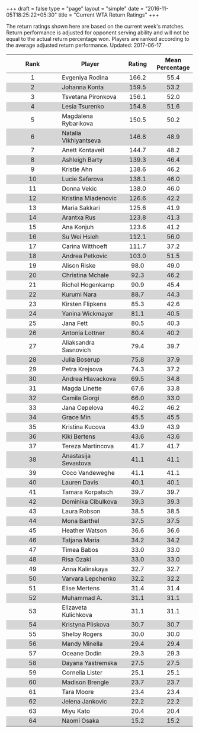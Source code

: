 +++
draft = false
type = "page" 
layout = "simple"
date = "2016-11-05T18:25:22+05:30"
title = "Current WTA Return Ratings"
+++

The return ratings shown here are based on the current week's matches. Return performance is adjusted for opponent serving ability and will not be equal to the actual return percentage won. Players are ranked according to the average adjusted return performance. Updated: 2017-06-17

<table class='gmisc_table' style='border-collapse: collapse; margin-top: 1em; margin-bottom: 1em;' >
<thead>
<tr>
<th style='border-bottom: 1px solid grey; border-top: 2px solid grey; text-align: center;'>Rank</th>
<th style='border-bottom: 1px solid grey; border-top: 2px solid grey; text-align: center;'>Player</th>
<th style='border-bottom: 1px solid grey; border-top: 2px solid grey; text-align: center;'>Rating</th>
<th style='border-bottom: 1px solid grey; border-top: 2px solid grey; text-align: center;'>Mean Percentage</th>
</tr>
</thead>
<tbody>
<tr>
<td style='width:40%; text-align: center;'>1</td>
<td style='width:40%; text-align: left;'>Evgeniya Rodina</td>
<td style='width:40%; text-align: center;'>166.2</td>
<td style='width:40%; text-align: center;'>55.4</td>
</tr>
<tr style='background-color: #d6d6d6;'>
<td style='width:40%; background-color: #d6d6d6; text-align: center;'>2</td>
<td style='width:40%; background-color: #d6d6d6; text-align: left;'>Johanna Konta</td>
<td style='width:40%; background-color: #d6d6d6; text-align: center;'>159.5</td>
<td style='width:40%; background-color: #d6d6d6; text-align: center;'>53.2</td>
</tr>
<tr>
<td style='width:40%; text-align: center;'>3</td>
<td style='width:40%; text-align: left;'>Tsvetana Pironkova</td>
<td style='width:40%; text-align: center;'>156.1</td>
<td style='width:40%; text-align: center;'>52.0</td>
</tr>
<tr style='background-color: #d6d6d6;'>
<td style='width:40%; background-color: #d6d6d6; text-align: center;'>4</td>
<td style='width:40%; background-color: #d6d6d6; text-align: left;'>Lesia Tsurenko</td>
<td style='width:40%; background-color: #d6d6d6; text-align: center;'>154.8</td>
<td style='width:40%; background-color: #d6d6d6; text-align: center;'>51.6</td>
</tr>
<tr>
<td style='width:40%; text-align: center;'>5</td>
<td style='width:40%; text-align: left;'>Magdalena Rybarikova</td>
<td style='width:40%; text-align: center;'>150.5</td>
<td style='width:40%; text-align: center;'>50.2</td>
</tr>
<tr style='background-color: #d6d6d6;'>
<td style='width:40%; background-color: #d6d6d6; text-align: center;'>6</td>
<td style='width:40%; background-color: #d6d6d6; text-align: left;'>Natalia Vikhlyantseva</td>
<td style='width:40%; background-color: #d6d6d6; text-align: center;'>146.8</td>
<td style='width:40%; background-color: #d6d6d6; text-align: center;'>48.9</td>
</tr>
<tr>
<td style='width:40%; text-align: center;'>7</td>
<td style='width:40%; text-align: left;'>Anett Kontaveit</td>
<td style='width:40%; text-align: center;'>144.7</td>
<td style='width:40%; text-align: center;'>48.2</td>
</tr>
<tr style='background-color: #d6d6d6;'>
<td style='width:40%; background-color: #d6d6d6; text-align: center;'>8</td>
<td style='width:40%; background-color: #d6d6d6; text-align: left;'>Ashleigh Barty</td>
<td style='width:40%; background-color: #d6d6d6; text-align: center;'>139.3</td>
<td style='width:40%; background-color: #d6d6d6; text-align: center;'>46.4</td>
</tr>
<tr>
<td style='width:40%; text-align: center;'>9</td>
<td style='width:40%; text-align: left;'>Kristie Ahn</td>
<td style='width:40%; text-align: center;'>138.6</td>
<td style='width:40%; text-align: center;'>46.2</td>
</tr>
<tr style='background-color: #d6d6d6;'>
<td style='width:40%; background-color: #d6d6d6; text-align: center;'>10</td>
<td style='width:40%; background-color: #d6d6d6; text-align: left;'>Lucie Safarova</td>
<td style='width:40%; background-color: #d6d6d6; text-align: center;'>138.1</td>
<td style='width:40%; background-color: #d6d6d6; text-align: center;'>46.0</td>
</tr>
<tr>
<td style='width:40%; text-align: center;'>11</td>
<td style='width:40%; text-align: left;'>Donna Vekic</td>
<td style='width:40%; text-align: center;'>138.0</td>
<td style='width:40%; text-align: center;'>46.0</td>
</tr>
<tr style='background-color: #d6d6d6;'>
<td style='width:40%; background-color: #d6d6d6; text-align: center;'>12</td>
<td style='width:40%; background-color: #d6d6d6; text-align: left;'>Kristina Mladenovic</td>
<td style='width:40%; background-color: #d6d6d6; text-align: center;'>126.6</td>
<td style='width:40%; background-color: #d6d6d6; text-align: center;'>42.2</td>
</tr>
<tr>
<td style='width:40%; text-align: center;'>13</td>
<td style='width:40%; text-align: left;'>Maria Sakkari</td>
<td style='width:40%; text-align: center;'>125.6</td>
<td style='width:40%; text-align: center;'>41.9</td>
</tr>
<tr style='background-color: #d6d6d6;'>
<td style='width:40%; background-color: #d6d6d6; text-align: center;'>14</td>
<td style='width:40%; background-color: #d6d6d6; text-align: left;'>Arantxa Rus</td>
<td style='width:40%; background-color: #d6d6d6; text-align: center;'>123.8</td>
<td style='width:40%; background-color: #d6d6d6; text-align: center;'>41.3</td>
</tr>
<tr>
<td style='width:40%; text-align: center;'>15</td>
<td style='width:40%; text-align: left;'>Ana Konjuh</td>
<td style='width:40%; text-align: center;'>123.6</td>
<td style='width:40%; text-align: center;'>41.2</td>
</tr>
<tr style='background-color: #d6d6d6;'>
<td style='width:40%; background-color: #d6d6d6; text-align: center;'>16</td>
<td style='width:40%; background-color: #d6d6d6; text-align: left;'>Su Wei Hsieh</td>
<td style='width:40%; background-color: #d6d6d6; text-align: center;'>112.1</td>
<td style='width:40%; background-color: #d6d6d6; text-align: center;'>56.0</td>
</tr>
<tr>
<td style='width:40%; text-align: center;'>17</td>
<td style='width:40%; text-align: left;'>Carina Witthoeft</td>
<td style='width:40%; text-align: center;'>111.7</td>
<td style='width:40%; text-align: center;'>37.2</td>
</tr>
<tr style='background-color: #d6d6d6;'>
<td style='width:40%; background-color: #d6d6d6; text-align: center;'>18</td>
<td style='width:40%; background-color: #d6d6d6; text-align: left;'>Andrea Petkovic</td>
<td style='width:40%; background-color: #d6d6d6; text-align: center;'>103.0</td>
<td style='width:40%; background-color: #d6d6d6; text-align: center;'>51.5</td>
</tr>
<tr>
<td style='width:40%; text-align: center;'>19</td>
<td style='width:40%; text-align: left;'>Alison Riske</td>
<td style='width:40%; text-align: center;'>98.0</td>
<td style='width:40%; text-align: center;'>49.0</td>
</tr>
<tr style='background-color: #d6d6d6;'>
<td style='width:40%; background-color: #d6d6d6; text-align: center;'>20</td>
<td style='width:40%; background-color: #d6d6d6; text-align: left;'>Christina Mchale</td>
<td style='width:40%; background-color: #d6d6d6; text-align: center;'>92.3</td>
<td style='width:40%; background-color: #d6d6d6; text-align: center;'>46.2</td>
</tr>
<tr>
<td style='width:40%; text-align: center;'>21</td>
<td style='width:40%; text-align: left;'>Richel Hogenkamp</td>
<td style='width:40%; text-align: center;'>90.9</td>
<td style='width:40%; text-align: center;'>45.4</td>
</tr>
<tr style='background-color: #d6d6d6;'>
<td style='width:40%; background-color: #d6d6d6; text-align: center;'>22</td>
<td style='width:40%; background-color: #d6d6d6; text-align: left;'>Kurumi Nara</td>
<td style='width:40%; background-color: #d6d6d6; text-align: center;'>88.7</td>
<td style='width:40%; background-color: #d6d6d6; text-align: center;'>44.3</td>
</tr>
<tr>
<td style='width:40%; text-align: center;'>23</td>
<td style='width:40%; text-align: left;'>Kirsten Flipkens</td>
<td style='width:40%; text-align: center;'>85.3</td>
<td style='width:40%; text-align: center;'>42.6</td>
</tr>
<tr style='background-color: #d6d6d6;'>
<td style='width:40%; background-color: #d6d6d6; text-align: center;'>24</td>
<td style='width:40%; background-color: #d6d6d6; text-align: left;'>Yanina Wickmayer</td>
<td style='width:40%; background-color: #d6d6d6; text-align: center;'>81.1</td>
<td style='width:40%; background-color: #d6d6d6; text-align: center;'>40.5</td>
</tr>
<tr>
<td style='width:40%; text-align: center;'>25</td>
<td style='width:40%; text-align: left;'>Jana Fett</td>
<td style='width:40%; text-align: center;'>80.5</td>
<td style='width:40%; text-align: center;'>40.3</td>
</tr>
<tr style='background-color: #d6d6d6;'>
<td style='width:40%; background-color: #d6d6d6; text-align: center;'>26</td>
<td style='width:40%; background-color: #d6d6d6; text-align: left;'>Antonia Lottner</td>
<td style='width:40%; background-color: #d6d6d6; text-align: center;'>80.4</td>
<td style='width:40%; background-color: #d6d6d6; text-align: center;'>40.2</td>
</tr>
<tr>
<td style='width:40%; text-align: center;'>27</td>
<td style='width:40%; text-align: left;'>Aliaksandra Sasnovich</td>
<td style='width:40%; text-align: center;'>79.4</td>
<td style='width:40%; text-align: center;'>39.7</td>
</tr>
<tr style='background-color: #d6d6d6;'>
<td style='width:40%; background-color: #d6d6d6; text-align: center;'>28</td>
<td style='width:40%; background-color: #d6d6d6; text-align: left;'>Julia Boserup</td>
<td style='width:40%; background-color: #d6d6d6; text-align: center;'>75.8</td>
<td style='width:40%; background-color: #d6d6d6; text-align: center;'>37.9</td>
</tr>
<tr>
<td style='width:40%; text-align: center;'>29</td>
<td style='width:40%; text-align: left;'>Petra Krejsova</td>
<td style='width:40%; text-align: center;'>74.3</td>
<td style='width:40%; text-align: center;'>37.2</td>
</tr>
<tr style='background-color: #d6d6d6;'>
<td style='width:40%; background-color: #d6d6d6; text-align: center;'>30</td>
<td style='width:40%; background-color: #d6d6d6; text-align: left;'>Andrea Hlavackova</td>
<td style='width:40%; background-color: #d6d6d6; text-align: center;'>69.5</td>
<td style='width:40%; background-color: #d6d6d6; text-align: center;'>34.8</td>
</tr>
<tr>
<td style='width:40%; text-align: center;'>31</td>
<td style='width:40%; text-align: left;'>Magda Linette</td>
<td style='width:40%; text-align: center;'>67.6</td>
<td style='width:40%; text-align: center;'>33.8</td>
</tr>
<tr style='background-color: #d6d6d6;'>
<td style='width:40%; background-color: #d6d6d6; text-align: center;'>32</td>
<td style='width:40%; background-color: #d6d6d6; text-align: left;'>Camila Giorgi</td>
<td style='width:40%; background-color: #d6d6d6; text-align: center;'>66.0</td>
<td style='width:40%; background-color: #d6d6d6; text-align: center;'>33.0</td>
</tr>
<tr>
<td style='width:40%; text-align: center;'>33</td>
<td style='width:40%; text-align: left;'>Jana Cepelova</td>
<td style='width:40%; text-align: center;'>46.2</td>
<td style='width:40%; text-align: center;'>46.2</td>
</tr>
<tr style='background-color: #d6d6d6;'>
<td style='width:40%; background-color: #d6d6d6; text-align: center;'>34</td>
<td style='width:40%; background-color: #d6d6d6; text-align: left;'>Grace Min</td>
<td style='width:40%; background-color: #d6d6d6; text-align: center;'>45.5</td>
<td style='width:40%; background-color: #d6d6d6; text-align: center;'>45.5</td>
</tr>
<tr>
<td style='width:40%; text-align: center;'>35</td>
<td style='width:40%; text-align: left;'>Kristina Kucova</td>
<td style='width:40%; text-align: center;'>43.9</td>
<td style='width:40%; text-align: center;'>43.9</td>
</tr>
<tr style='background-color: #d6d6d6;'>
<td style='width:40%; background-color: #d6d6d6; text-align: center;'>36</td>
<td style='width:40%; background-color: #d6d6d6; text-align: left;'>Kiki Bertens</td>
<td style='width:40%; background-color: #d6d6d6; text-align: center;'>43.6</td>
<td style='width:40%; background-color: #d6d6d6; text-align: center;'>43.6</td>
</tr>
<tr>
<td style='width:40%; text-align: center;'>37</td>
<td style='width:40%; text-align: left;'>Tereza Martincova</td>
<td style='width:40%; text-align: center;'>41.7</td>
<td style='width:40%; text-align: center;'>41.7</td>
</tr>
<tr style='background-color: #d6d6d6;'>
<td style='width:40%; background-color: #d6d6d6; text-align: center;'>38</td>
<td style='width:40%; background-color: #d6d6d6; text-align: left;'>Anastasija Sevastova</td>
<td style='width:40%; background-color: #d6d6d6; text-align: center;'>41.1</td>
<td style='width:40%; background-color: #d6d6d6; text-align: center;'>41.1</td>
</tr>
<tr>
<td style='width:40%; text-align: center;'>39</td>
<td style='width:40%; text-align: left;'>Coco Vandeweghe</td>
<td style='width:40%; text-align: center;'>41.1</td>
<td style='width:40%; text-align: center;'>41.1</td>
</tr>
<tr style='background-color: #d6d6d6;'>
<td style='width:40%; background-color: #d6d6d6; text-align: center;'>40</td>
<td style='width:40%; background-color: #d6d6d6; text-align: left;'>Lauren Davis</td>
<td style='width:40%; background-color: #d6d6d6; text-align: center;'>40.1</td>
<td style='width:40%; background-color: #d6d6d6; text-align: center;'>40.1</td>
</tr>
<tr>
<td style='width:40%; text-align: center;'>41</td>
<td style='width:40%; text-align: left;'>Tamara Korpatsch</td>
<td style='width:40%; text-align: center;'>39.7</td>
<td style='width:40%; text-align: center;'>39.7</td>
</tr>
<tr style='background-color: #d6d6d6;'>
<td style='width:40%; background-color: #d6d6d6; text-align: center;'>42</td>
<td style='width:40%; background-color: #d6d6d6; text-align: left;'>Dominika Cibulkova</td>
<td style='width:40%; background-color: #d6d6d6; text-align: center;'>39.3</td>
<td style='width:40%; background-color: #d6d6d6; text-align: center;'>39.3</td>
</tr>
<tr>
<td style='width:40%; text-align: center;'>43</td>
<td style='width:40%; text-align: left;'>Laura Robson</td>
<td style='width:40%; text-align: center;'>38.5</td>
<td style='width:40%; text-align: center;'>38.5</td>
</tr>
<tr style='background-color: #d6d6d6;'>
<td style='width:40%; background-color: #d6d6d6; text-align: center;'>44</td>
<td style='width:40%; background-color: #d6d6d6; text-align: left;'>Mona Barthel</td>
<td style='width:40%; background-color: #d6d6d6; text-align: center;'>37.5</td>
<td style='width:40%; background-color: #d6d6d6; text-align: center;'>37.5</td>
</tr>
<tr>
<td style='width:40%; text-align: center;'>45</td>
<td style='width:40%; text-align: left;'>Heather Watson</td>
<td style='width:40%; text-align: center;'>36.6</td>
<td style='width:40%; text-align: center;'>36.6</td>
</tr>
<tr style='background-color: #d6d6d6;'>
<td style='width:40%; background-color: #d6d6d6; text-align: center;'>46</td>
<td style='width:40%; background-color: #d6d6d6; text-align: left;'>Tatjana Maria</td>
<td style='width:40%; background-color: #d6d6d6; text-align: center;'>34.2</td>
<td style='width:40%; background-color: #d6d6d6; text-align: center;'>34.2</td>
</tr>
<tr>
<td style='width:40%; text-align: center;'>47</td>
<td style='width:40%; text-align: left;'>Timea Babos</td>
<td style='width:40%; text-align: center;'>33.0</td>
<td style='width:40%; text-align: center;'>33.0</td>
</tr>
<tr style='background-color: #d6d6d6;'>
<td style='width:40%; background-color: #d6d6d6; text-align: center;'>48</td>
<td style='width:40%; background-color: #d6d6d6; text-align: left;'>Risa Ozaki</td>
<td style='width:40%; background-color: #d6d6d6; text-align: center;'>33.0</td>
<td style='width:40%; background-color: #d6d6d6; text-align: center;'>33.0</td>
</tr>
<tr>
<td style='width:40%; text-align: center;'>49</td>
<td style='width:40%; text-align: left;'>Anna Kalinskaya</td>
<td style='width:40%; text-align: center;'>32.7</td>
<td style='width:40%; text-align: center;'>32.7</td>
</tr>
<tr style='background-color: #d6d6d6;'>
<td style='width:40%; background-color: #d6d6d6; text-align: center;'>50</td>
<td style='width:40%; background-color: #d6d6d6; text-align: left;'>Varvara Lepchenko</td>
<td style='width:40%; background-color: #d6d6d6; text-align: center;'>32.2</td>
<td style='width:40%; background-color: #d6d6d6; text-align: center;'>32.2</td>
</tr>
<tr>
<td style='width:40%; text-align: center;'>51</td>
<td style='width:40%; text-align: left;'>Elise Mertens</td>
<td style='width:40%; text-align: center;'>31.4</td>
<td style='width:40%; text-align: center;'>31.4</td>
</tr>
<tr style='background-color: #d6d6d6;'>
<td style='width:40%; background-color: #d6d6d6; text-align: center;'>52</td>
<td style='width:40%; background-color: #d6d6d6; text-align: left;'>Muhammad A.</td>
<td style='width:40%; background-color: #d6d6d6; text-align: center;'>31.1</td>
<td style='width:40%; background-color: #d6d6d6; text-align: center;'>31.1</td>
</tr>
<tr>
<td style='width:40%; text-align: center;'>53</td>
<td style='width:40%; text-align: left;'>Elizaveta Kulichkova</td>
<td style='width:40%; text-align: center;'>31.1</td>
<td style='width:40%; text-align: center;'>31.1</td>
</tr>
<tr style='background-color: #d6d6d6;'>
<td style='width:40%; background-color: #d6d6d6; text-align: center;'>54</td>
<td style='width:40%; background-color: #d6d6d6; text-align: left;'>Kristyna Pliskova</td>
<td style='width:40%; background-color: #d6d6d6; text-align: center;'>30.7</td>
<td style='width:40%; background-color: #d6d6d6; text-align: center;'>30.7</td>
</tr>
<tr>
<td style='width:40%; text-align: center;'>55</td>
<td style='width:40%; text-align: left;'>Shelby Rogers</td>
<td style='width:40%; text-align: center;'>30.0</td>
<td style='width:40%; text-align: center;'>30.0</td>
</tr>
<tr style='background-color: #d6d6d6;'>
<td style='width:40%; background-color: #d6d6d6; text-align: center;'>56</td>
<td style='width:40%; background-color: #d6d6d6; text-align: left;'>Mandy Minella</td>
<td style='width:40%; background-color: #d6d6d6; text-align: center;'>29.4</td>
<td style='width:40%; background-color: #d6d6d6; text-align: center;'>29.4</td>
</tr>
<tr>
<td style='width:40%; text-align: center;'>57</td>
<td style='width:40%; text-align: left;'>Oceane Dodin</td>
<td style='width:40%; text-align: center;'>29.3</td>
<td style='width:40%; text-align: center;'>29.3</td>
</tr>
<tr style='background-color: #d6d6d6;'>
<td style='width:40%; background-color: #d6d6d6; text-align: center;'>58</td>
<td style='width:40%; background-color: #d6d6d6; text-align: left;'>Dayana Yastremska</td>
<td style='width:40%; background-color: #d6d6d6; text-align: center;'>27.5</td>
<td style='width:40%; background-color: #d6d6d6; text-align: center;'>27.5</td>
</tr>
<tr>
<td style='width:40%; text-align: center;'>59</td>
<td style='width:40%; text-align: left;'>Cornelia Lister</td>
<td style='width:40%; text-align: center;'>25.1</td>
<td style='width:40%; text-align: center;'>25.1</td>
</tr>
<tr style='background-color: #d6d6d6;'>
<td style='width:40%; background-color: #d6d6d6; text-align: center;'>60</td>
<td style='width:40%; background-color: #d6d6d6; text-align: left;'>Madison Brengle</td>
<td style='width:40%; background-color: #d6d6d6; text-align: center;'>23.7</td>
<td style='width:40%; background-color: #d6d6d6; text-align: center;'>23.7</td>
</tr>
<tr>
<td style='width:40%; text-align: center;'>61</td>
<td style='width:40%; text-align: left;'>Tara Moore</td>
<td style='width:40%; text-align: center;'>23.4</td>
<td style='width:40%; text-align: center;'>23.4</td>
</tr>
<tr style='background-color: #d6d6d6;'>
<td style='width:40%; background-color: #d6d6d6; text-align: center;'>62</td>
<td style='width:40%; background-color: #d6d6d6; text-align: left;'>Jelena Jankovic</td>
<td style='width:40%; background-color: #d6d6d6; text-align: center;'>22.2</td>
<td style='width:40%; background-color: #d6d6d6; text-align: center;'>22.2</td>
</tr>
<tr>
<td style='width:40%; text-align: center;'>63</td>
<td style='width:40%; text-align: left;'>Miyu Kato</td>
<td style='width:40%; text-align: center;'>20.4</td>
<td style='width:40%; text-align: center;'>20.4</td>
</tr>
<tr style='background-color: #d6d6d6;'>
<td style='width:40%; background-color: #d6d6d6; border-bottom: 2px solid grey; text-align: center;'>64</td>
<td style='width:40%; background-color: #d6d6d6; border-bottom: 2px solid grey; text-align: left;'>Naomi Osaka</td>
<td style='width:40%; background-color: #d6d6d6; border-bottom: 2px solid grey; text-align: center;'>15.2</td>
<td style='width:40%; background-color: #d6d6d6; border-bottom: 2px solid grey; text-align: center;'>15.2</td>
</tr>
</tbody>
</table>
